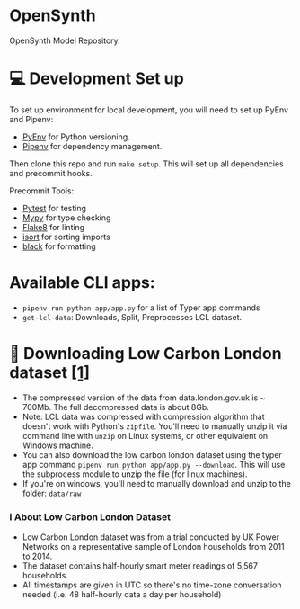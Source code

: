 # OpenSynth
OpenSynth Model Repository.

# 💻 Development Set up

To set up environment for local development, you will need to set up PyEnv and Pipenv:
- [PyEnv](https://github.com/pyenv/pyenv) for Python versioning.
- [Pipenv](https://github.com/pypa/pipenv) for dependency management.

Then clone this repo and run `make setup`. This will set up all dependencies and precommit hooks.

Precommit Tools:
* [Pytest](https://github.com/pytest-dev/pytest/) for testing
* [Mypy](https://mypy.readthedocs.io/en/stable/) for type checking
* [Flake8](https://flake8.pycqa.org/en/latest/) for linting
* [isort](https://github.com/PyCQA/isort) for sorting imports
* [black](https://github.com/psf/black) for formatting

# Available CLI apps:
- `pipenv run python app/app.py` for a list of Typer app commands
- `get-lcl-data`: Downloads, Split, Preprocesses LCL dataset.

# 💽 Downloading Low Carbon London dataset [[1]](https://data.london.gov.uk/dataset/smartmeter-energy-use-data-in-london-households)
- The compressed version of the data from data.london.gov.uk is ~ 700Mb. The full decompressed data is about 8Gb.
- Note: LCL data was compressed with compression algorithm that doesn't work with Python's `zipfile`. You'll need to manually unzip it via command line with `unzip` on Linux systems, or other equivalent on Windows machine.
- You can also download the low carbon london dataset using the typer app command `pipenv run python app/app.py --download`. This will use the subprocess module to unzip the file (for linux machines).
- If you're on windows, you'll need to manually download and unzip to the folder: `data/raw`

### ℹ️ About Low Carbon London Dataset
- Low Carbon London dataset was from a trial conducted by UK Power Networks on a representative sample of London households from 2011 to 2014.
- The dataset contains half-hourly smart meter readings of 5,567 households.
- All timestamps are given in UTC so there's no time-zone conversation needed (i.e. 48 half-hourly data a day per household)
